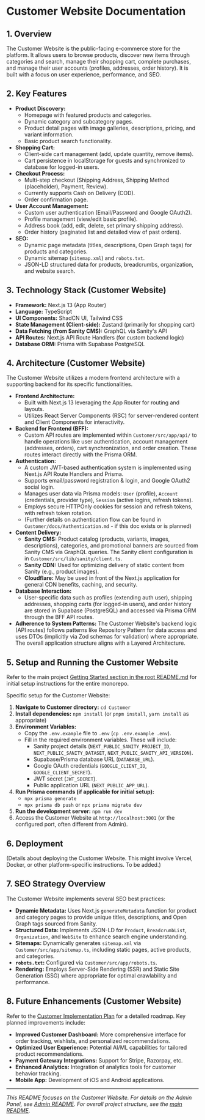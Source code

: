 # Customer Website Documentation

## 1. Overview

The Customer Website is the public-facing e-commerce store for the platform. It allows users to browse products, discover new items through categories and search, manage their shopping cart, complete purchases, and manage their user accounts (profiles, addresses, order history). It is built with a focus on user experience, performance, and SEO.

## 2. Key Features

*   **Product Discovery:**
    *   Homepage with featured products and categories.
    *   Dynamic category and subcategory pages.
    *   Product detail pages with image galleries, descriptions, pricing, and variant information.
    *   Basic product search functionality.
*   **Shopping Cart:**
    *   Client-side cart management (add, update quantity, remove items).
    *   Cart persistence in localStorage for guests and synchronized to database for logged-in users.
*   **Checkout Process:**
    *   Multi-step checkout (Shipping Address, Shipping Method (placeholder), Payment, Review).
    *   Currently supports Cash on Delivery (COD).
    *   Order confirmation page.
*   **User Account Management:**
    *   Custom user authentication (Email/Password and Google OAuth2).
    *   Profile management (view/edit basic profile).
    *   Address book (add, edit, delete, set primary shipping address).
    *   Order history (paginated list and detailed view of past orders).
*   **SEO:**
    *   Dynamic page metadata (titles, descriptions, Open Graph tags) for products and categories.
    *   Dynamic sitemap (`sitemap.xml`) and `robots.txt`.
    *   JSON-LD structured data for products, breadcrumbs, organization, and website search.

## 3. Technology Stack (Customer Website)

*   **Framework:** Next.js 13 (App Router)
*   **Language:** TypeScript
*   **UI Components:** ShadCN UI, Tailwind CSS
*   **State Management (Client-side):** Zustand (primarily for shopping cart)
*   **Data Fetching (from Sanity CMS):** GraphQL via Sanity's API
*   **API Routes:** Next.js API Route Handlers (for custom backend logic)
*   **Database ORM:** Prisma with Supabase PostgreSQL

## 4. Architecture (Customer Website)

The Customer Website utilizes a modern frontend architecture with a supporting backend for its specific functionalities.

*   **Frontend Architecture:**
    *   Built with Next.js 13 leveraging the App Router for routing and layouts.
    *   Utilizes React Server Components (RSC) for server-rendered content and Client Components for interactivity.
*   **Backend for Frontend (BFF):**
    *   Custom API routes are implemented within `Customer/src/app/api/` to handle operations like user authentication, account management (addresses, orders), cart synchronization, and order creation. These routes interact directly with the Prisma ORM.
*   **Authentication:**
    *   A custom JWT-based authentication system is implemented using Next.js API Route Handlers and Prisma.
    *   Supports email/password registration & login, and Google OAuth2 social login.
    *   Manages user data via Prisma models: `User` (profile), `Account` (credentials, provider type), `Session` (active logins, refresh tokens).
    *   Employs secure HTTPOnly cookies for session and refresh tokens, with refresh token rotation.
    *   (Further details on authentication flow can be found in `Customer/docs/Authentication.md` - if this doc exists or is planned)
*   **Content Delivery:**
    *   **Sanity CMS:** Product catalog (products, variants, images, descriptions), categories, and promotional banners are sourced from Sanity CMS via GraphQL queries. The Sanity client configuration is in `Customer/src/lib/sanity/client.ts`.
    *   **Sanity CDN:** Used for optimizing delivery of static content from Sanity (e.g., product images).
    *   **Cloudflare:** May be used in front of the Next.js application for general CDN benefits, caching, and security.
*   **Database Interaction:**
    *   User-specific data such as profiles (extending auth user), shipping addresses, shopping carts (for logged-in users), and order history are stored in Supabase (PostgreSQL) and accessed via Prisma ORM through the BFF API routes.
*   **Adherence to System Patterns:** The Customer Website's backend logic (API routes) follows patterns like Repository Pattern for data access and uses DTOs (implicitly via Zod schemas for validation) where appropriate. The overall application structure aligns with a Layered Architecture.

## 5. Setup and Running the Customer Website

Refer to the main project [Getting Started section in the root README.md](../README.md#getting-started) for initial setup instructions for the entire monorepo.

Specific setup for the Customer Website:

1.  **Navigate to Customer directory:** `cd Customer`
2.  **Install dependencies:** `npm install` (or `pnpm install`, `yarn install` as appropriate)
3.  **Environment Variables:**
    *   Copy the `.env.example` file to `.env` (`cp .env.example .env`).
    *   Fill in the required environment variables. These will include:
        *   Sanity project details (`NEXT_PUBLIC_SANITY_PROJECT_ID`, `NEXT_PUBLIC_SANITY_DATASET`, `NEXT_PUBLIC_SANITY_API_VERSION`).
        *   Supabase/Prisma database URL (`DATABASE_URL`).
        *   Google OAuth credentials (`GOOGLE_CLIENT_ID`, `GOOGLE_CLIENT_SECRET`).
        *   JWT secret (`JWT_SECRET`).
        *   Public application URL (`NEXT_PUBLIC_APP_URL`).
4.  **Run Prisma commands (if applicable for initial setup):**
    *   `npx prisma generate`
    *   `npx prisma db push` or `npx prisma migrate dev`
5.  **Run the development server:** `npm run dev`
6.  Access the Customer Website at `http://localhost:3001` (or the configured port, often different from Admin).

## 6. Deployment

(Details about deploying the Customer Website. This might involve Vercel, Docker, or other platform-specific instructions. To be added.)

## 7. SEO Strategy Overview

The Customer Website implements several SEO best practices:

*   **Dynamic Metadata:** Uses Next.js `generateMetadata` function for product and category pages to provide unique titles, descriptions, and Open Graph tags sourced from Sanity.
*   **Structured Data:** Implements JSON-LD for `Product`, `BreadcrumbList`, `Organization`, and `WebSite` to enhance search engine understanding.
*   **Sitemaps:** Dynamically generates `sitemap.xml` via `Customer/src/app/sitemap.ts`, including static pages, active products, and categories.
*   **`robots.txt`:** Configured via `Customer/src/app/robots.ts`.
*   **Rendering:** Employs Server-Side Rendering (SSR) and Static Site Generation (SSG) where appropriate for optimal crawlability and performance.

## 8. Future Enhancements (Customer Website)

Refer to the [Customer Implementation Plan](./customer-plan.md) for a detailed roadmap. Key planned improvements include:

*   **Improved Customer Dashboard:** More comprehensive interface for order tracking, wishlists, and personalized recommendations.
*   **Optimized User Experience:** Potential AI/ML capabilities for tailored product recommendations.
*   **Payment Gateway Integrations:** Support for Stripe, Razorpay, etc.
*   **Enhanced Analytics:** Integration of analytics tools for customer behavior tracking.
*   **Mobile App:** Development of iOS and Android applications.

---
*This README focuses on the Customer Website. For details on the Admin Panel, see [Admin README](../Admin/README.md). For overall project structure, see the [main README](../README.md).*
